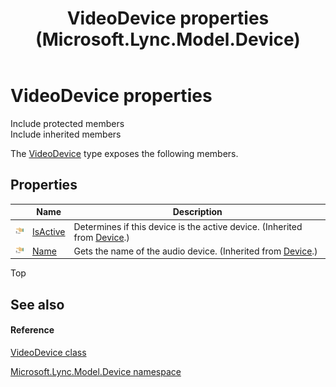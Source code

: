 ﻿---
title: VideoDevice properties (Microsoft.Lync.Model.Device)
TOCTitle: VideoDevice properties
ms:assetid: Properties.T:Microsoft.Lync.Model.Device.VideoDevice_DI_3_UC_OCS14MrefLyncWPF
ms:mtpsurl: https://msdn.microsoft.com/en-us/library/microsoft.lync.model.device.videodevice_di_3_uc_ocs14mreflyncwpf_properties(v=office.15)
ms:contentKeyID: 48595339
ms.date: 07/28/2014
mtps_version: v=office.15
---

# VideoDevice properties

Include protected members  
Include inherited members  

The [VideoDevice](videodevice-class-microsoft-lync-model-device_2.md) type exposes the following members.

## Properties

<table>
<thead>
<tr class="header">
<th> </th>
<th>Name</th>
<th>Description</th>
</tr>
</thead>
<tbody>
<tr class="odd">
<td><img src="images/JJ275421.pubproperty(Office.15).gif" title="Public property" alt="Public property" /></td>
<td><a href="device-isactive-property-microsoft-lync-model-device_2.md">IsActive</a></td>
<td>Determines if this device is the active device. (Inherited from <a href="device-class-microsoft-lync-model-device_2.md">Device</a>.)</td>
</tr>
<tr class="even">
<td><img src="images/JJ275421.pubproperty(Office.15).gif" title="Public property" alt="Public property" /></td>
<td><a href="device-name-property-microsoft-lync-model-device_2.md">Name</a></td>
<td>Gets the name of the audio device. (Inherited from <a href="device-class-microsoft-lync-model-device_2.md">Device</a>.)</td>
</tr>
</tbody>
</table>


Top

## See also

#### Reference

[VideoDevice class](videodevice-class-microsoft-lync-model-device_2.md)

[Microsoft.Lync.Model.Device namespace](microsoft-lync-model-device-namespace_2.md)


